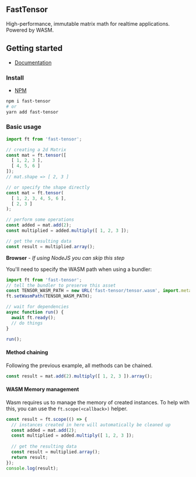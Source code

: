 FastTensor
----------
High-performance, immutable matrix math for realtime applications. Powered by WASM.


## Getting started

- [Documentation](https://sparkida.github.io/fast-tensor/)

### Install

- [NPM](https://www.npmjs.com/package/fast-tensor)

```bash
npm i fast-tensor
# or
yarn add fast-tensor
```

### Basic usage

```js
import ft from 'fast-tensor';

// creating a 2d Matrix
const mat = ft.tensor([
  [ 1, 2, 3 ],
  [ 4, 5, 6 ]
]);
// mat.shape => [ 2, 3 ]

// or specify the shape directly
const mat = ft.tensor(
  [ 1, 2, 3, 4, 5, 6 ],
  [ 2, 3 ]
);

// perform some operations
const added = mat.add(2);
const multiplied = added.multiply([ 1, 2, 3 ]);

// get the resulting data
const result = multiplied.array();
```

**Browser** - *If using NodeJS you can skip this step*

You'll need to specify the WASM path when using a bundler:

```js
import ft from 'fast-tensor';
// tell the bundler to preserve this asset
const TENSOR_WASM_PATH = new URL('fast-tensor/tensor.wasm', import.meta.url).href;
ft.setWasmPath(TENSOR_WASM_PATH);

// wait for dependencies
async function run() {
  await ft.ready();
  // do things
}

run();
```

#### Method chaining

Following the previous example, all methods can be chained.

```js
const result = mat.add(2).multiply([ 1, 2, 3 ]).array();
```

#### WASM Memory management

Wasm requires us to manage the memory of created instances. To help with this, you can use the `ft.scope(<callback>)` helper.

```js
const result = ft.scope(() => {
  // instances created in here will automatically be cleaned up
  const added = mat.add(2);
  const multiplied = added.multiply([ 1, 2, 3 ]);
  
  // get the resulting data
  const result = multiplied.array();
  return result;
});
console.log(result);
```
